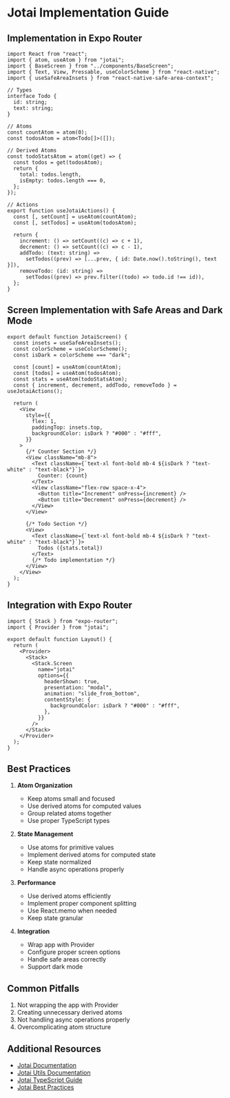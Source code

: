 # Jotai Implementation Guide

## Implementation in Expo Router

```typescript:src/app/jotai.tsx
import React from "react";
import { atom, useAtom } from "jotai";
import { BaseScreen } from "../components/BaseScreen";
import { Text, View, Pressable, useColorScheme } from "react-native";
import { useSafeAreaInsets } from "react-native-safe-area-context";

// Types
interface Todo {
  id: string;
  text: string;
}

// Atoms
const countAtom = atom(0);
const todosAtom = atom<Todo[]>([]);

// Derived Atoms
const todoStatsAtom = atom((get) => {
  const todos = get(todosAtom);
  return {
    total: todos.length,
    isEmpty: todos.length === 0,
  };
});

// Actions
export function useJotaiActions() {
  const [, setCount] = useAtom(countAtom);
  const [, setTodos] = useAtom(todosAtom);

  return {
    increment: () => setCount((c) => c + 1),
    decrement: () => setCount((c) => c - 1),
    addTodo: (text: string) =>
      setTodos((prev) => [...prev, { id: Date.now().toString(), text }]),
    removeTodo: (id: string) =>
      setTodos((prev) => prev.filter((todo) => todo.id !== id)),
  };
}
```

## Screen Implementation with Safe Areas and Dark Mode

```typescript:src/app/jotai.tsx
export default function JotaiScreen() {
  const insets = useSafeAreaInsets();
  const colorScheme = useColorScheme();
  const isDark = colorScheme === "dark";

  const [count] = useAtom(countAtom);
  const [todos] = useAtom(todosAtom);
  const stats = useAtom(todoStatsAtom);
  const { increment, decrement, addTodo, removeTodo } = useJotaiActions();

  return (
    <View
      style={{
        flex: 1,
        paddingTop: insets.top,
        backgroundColor: isDark ? "#000" : "#fff",
      }}
    >
      {/* Counter Section */}
      <View className="mb-8">
        <Text className={`text-xl font-bold mb-4 ${isDark ? "text-white" : "text-black"}`}>
          Counter: {count}
        </Text>
        <View className="flex-row space-x-4">
          <Button title="Increment" onPress={increment} />
          <Button title="Decrement" onPress={decrement} />
        </View>
      </View>

      {/* Todo Section */}
      <View>
        <Text className={`text-xl font-bold mb-4 ${isDark ? "text-white" : "text-black"}`}>
          Todos ({stats.total})
        </Text>
        {/* Todo implementation */}
      </View>
    </View>
  );
}
```

## Integration with Expo Router

```typescript:src/app/_layout.tsx
import { Stack } from "expo-router";
import { Provider } from "jotai";

export default function Layout() {
  return (
    <Provider>
      <Stack>
        <Stack.Screen
          name="jotai"
          options={{
            headerShown: true,
            presentation: "modal",
            animation: "slide_from_bottom",
            contentStyle: {
              backgroundColor: isDark ? "#000" : "#fff",
            },
          }}
        />
      </Stack>
    </Provider>
  );
}
```

## Best Practices

1. **Atom Organization**

   - Keep atoms small and focused
   - Use derived atoms for computed values
   - Group related atoms together
   - Use proper TypeScript types

2. **State Management**

   - Use atoms for primitive values
   - Implement derived atoms for computed state
   - Keep state normalized
   - Handle async operations properly

3. **Performance**

   - Use derived atoms efficiently
   - Implement proper component splitting
   - Use React.memo when needed
   - Keep state granular

4. **Integration**
   - Wrap app with Provider
   - Configure proper screen options
   - Handle safe areas correctly
   - Support dark mode

## Common Pitfalls

1. Not wrapping the app with Provider
2. Creating unnecessary derived atoms
3. Not handling async operations properly
4. Overcomplicating atom structure

## Additional Resources

- [Jotai Documentation](https://jotai.org/)
- [Jotai Utils Documentation](https://jotai.org/docs/utils)
- [Jotai TypeScript Guide](https://jotai.org/docs/typescript)
- [Jotai Best Practices](https://jotai.org/docs/basics/best-practices)
